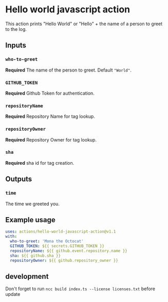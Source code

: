 # Hello world javascript action

This action prints "Hello World" or "Hello" + the name of a person to greet to the log.

## Inputs

### `who-to-greet`

**Required** The name of the person to greet. Default `"World"`.

### `GITHUB_TOKEN`

**Required** Github Token for authentication.

### `repositoryName`

**Required** Repository Name for tag lookup.

### `repositoryOwner`

**Required** Repository Owner for tag lookup.

### `sha`

**Required** sha id for tag creation.

## Outputs

### `time`

The time we greeted you.

## Example usage

```yaml
uses: actions/hello-world-javascript-action@v1.1
with:
  who-to-greet: 'Mona the Octocat'
  GITHUB_TOKEN: ${{ secrets.GITHUB_TOKEN }}
  repositoryName: ${{ github.event.repository.name }}
  sha: ${{ github.sha }}
  repositoryOwner: ${{ github.repository_owner }}
```

## development

Don't forget to run `ncc build index.ts --license licenses.txt` before update